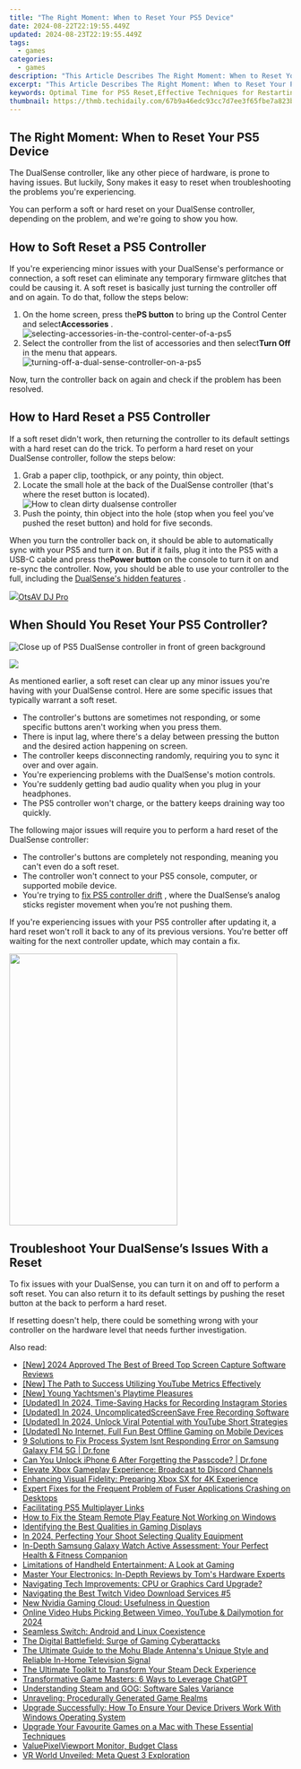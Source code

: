```yaml
---
title: "The Right Moment: When to Reset Your PS5 Device"
date: 2024-08-22T22:19:55.449Z
updated: 2024-08-23T22:19:55.449Z
tags:
  - games
categories:
  - games
description: "This Article Describes The Right Moment: When to Reset Your PS5 Device"
excerpt: "This Article Describes The Right Moment: When to Reset Your PS5 Device"
keywords: Optimal Time for PS5 Reset,Effective Techniques for Restarting PS5 Console.,Benefits of Performing a System Reset on PlayStation 5.,Scheduling the Ideal Moment to Reboot Your PS5 Device.,Signs Indicating That You Should Reset Your PS5.,Guide to Safely Restarting PS5 Without Data Loss.,Frequently Asked Questions
thumbnail: https://thmb.techidaily.com/67b9a46edc93cc7d7ee3f65fbe7a823bf8c1214de87337d167efacd25af9eafd.jpg
---
```


## The Right Moment: When to Reset Your PS5 Device

 The DualSense controller, like any other piece of hardware, is prone to having issues. But luckily, Sony makes it easy to reset when troubleshooting the problems you're experiencing.

 You can perform a soft or hard reset on your DualSense controller, depending on the problem, and we're going to show you how.

## How to Soft Reset a PS5 Controller

 If you're experiencing minor issues with your DualSense's performance or connection, a soft reset can eliminate any temporary firmware glitches that could be causing it. A soft reset is basically just turning the controller off and on again. To do that, follow the steps below:

1. On the home screen, press the**PS button** to bring up the Control Center and select**Accessories** .  
![selecting-accessories-in-the-control-center-of-a-ps5](https://static1.makeuseofimages.com/wordpress/wp-content/uploads/2023/07/selecting-accessories-in-the-control-center-of-a-ps5.jpg)
2. Select the controller from the list of accessories and then select**Turn Off** in the menu that appears.  
![turning-off-a-dual-sense-controller-on-a-ps5](https://static1.makeuseofimages.com/wordpress/wp-content/uploads/2023/07/turning-off-a-dual-sense-controller-on-a-ps5.jpg)

 Now, turn the controller back on again and check if the problem has been resolved.

## How to Hard Reset a PS5 Controller

 If a soft reset didn't work, then returning the controller to its default settings with a hard reset can do the trick. To perform a hard reset on your DualSense controller, follow the steps below:

1. Grab a paper clip, toothpick, or any pointy, thin object.
2. Locate the small hole at the back of the DualSense controller (that's where the reset button is located).  
![How to clean dirty dualsense controller](https://static1.makeuseofimages.com/wordpress/wp-content/uploads/2022/10/How-to-clean-dualsense-before.jpg)
3. Push the pointy, thin object into the hole (stop when you feel you've pushed the reset button) and hold for five seconds.

 When you turn the controller back on, it should be able to automatically sync with your PS5 and turn it on. But if it fails, plug it into the PS5 with a USB-C cable and press the**Power button** on the console to turn it on and re-sync the controller. Now, you should be able to use your controller to the full, including the [DualSense's hidden features](https://www.makeuseof.com/ps5-dualsense-controller-hidden-features/) .

<!-- affiliate ads begin -->
<a href="https://otszone.ots7.com/order/checkout.php?PRODS=4713321&QTY=1&AFFILIATE=108875&CART=1"><img src="https://green.ots7.com/screenshots/OtsAV/OtsAVDJ1.90-300x188.jpg" border="0">OtsAV DJ Pro</a>
<!-- affiliate ads end -->
## When Should You Reset Your PS5 Controller?

![Close up of PS5 DualSense controller in front of green background](https://static1.makeuseofimages.com/wordpress/wp-content/uploads/2022/09/Close-up-of-ps5-Dualsense-controller-in-front-of-green-background-1.jpg)

<!-- affiliate ads begin -->
<a href="https://secure.2checkout.com/order/checkout.php?PRODS=4728277&QTY=1&AFFILIATE=108875&CART=1"><img src="https://secure.avangate.com/images/merchant/f7f07e7dab09533bc71247a5b29a7373/products/1_iDeviceMessageBox.png" border="0"></a>
<!-- affiliate ads end -->
 As mentioned earlier, a soft reset can clear up any minor issues you're having with your DualSense control. Here are some specific issues that typically warrant a soft reset.

* The controller's buttons are sometimes not responding, or some specific buttons aren't working when you press them.
* There is input lag, where there's a delay between pressing the button and the desired action happening on screen.
* The controller keeps disconnecting randomly, requiring you to sync it over and over again.
* You're experiencing problems with the DualSense's motion controls.
* You're suddenly getting bad audio quality when you plug in your headphones.
* The PS5 controller won't charge, or the battery keeps draining way too quickly.

 The following major issues will require you to perform a hard reset of the DualSense controller:

* The controller's buttons are completely not responding, meaning you can't even do a soft reset.
* The controller won't connect to your PS5 console, computer, or supported mobile device.
* You're trying to [fix PS5 controller drift](https://www.makeuseof.com/fix-drifting-ps5-dualsense-controller/) , where the DualSense’s analog sticks register movement when you’re not pushing them.

 If you're experiencing issues with your PS5 controller after updating it, a hard reset won't roll it back to any of its previous versions. You're better off waiting for the next controller update, which may contain a fix.

<!-- affiliate ads begin -->
<a href="https://zonlipartnershipprogram.pxf.io/c/5597632/1611407/17882" target="_top" id="1611407"><img src="//a.impactradius-go.com/display-ad/17882-1611407" border="0" alt="" width="300" height="485"/></a><img height="0" width="0" src="https://imp.pxf.io/i/5597632/1611407/17882" style="position:absolute;visibility:hidden;" border="0" />
<!-- affiliate ads end -->
## Troubleshoot Your DualSense’s Issues With a Reset

 To fix issues with your DualSense, you can turn it on and off to perform a soft reset. You can also return it to its default settings by pushing the reset button at the back to perform a hard reset.

 If resetting doesn't help, there could be something wrong with your controller on the hardware level that needs further investigation.


<ins class="adsbygoogle"
     style="display:block"
     data-ad-format="autorelaxed"
     data-ad-client="ca-pub-7571918770474297"
     data-ad-slot="1223367746"></ins>



<ins class="adsbygoogle"
     style="display:block"
     data-ad-client="ca-pub-7571918770474297"
     data-ad-slot="8358498916"
     data-ad-format="auto"
     data-full-width-responsive="true"></ins>





<span class="atpl-alsoreadstyle">Also read:</span>
<div><ul>
<li><a href="https://screen-video-capture.techidaily.com/new-2024-approved-the-best-of-breed-top-screen-capture-software-reviews/"><u>[New] 2024 Approved  The Best of Breed  Top Screen Capture Software Reviews</u></a></li>
<li><a href="https://facebook-record-videos.techidaily.com/new-the-path-to-success-utilizing-youtube-metrics-effectively/"><u>[New] The Path to Success  Utilizing YouTube Metrics Effectively</u></a></li>
<li><a href="https://on-screen-recording.techidaily.com/new-young-yachtsmens-playtime-pleasures/"><u>[New] Young Yachtsmen's Playtime Pleasures</u></a></li>
<li><a href="https://instagram-video-files.techidaily.com/updated-in-2024-time-saving-hacks-for-recording-instagram-stories/"><u>[Updated] In 2024, Time-Saving Hacks for Recording Instagram Stories</u></a></li>
<li><a href="https://digital-screen-recording.techidaily.com/updated-in-2024-uncomplicatedscreensave-free-recording-software/"><u>[Updated] In 2024, UncomplicatedScreenSave  Free Recording Software</u></a></li>
<li><a href="https://youtube-tips.techidaily.com/ed-in-2024-unlock-viral-potential-with-youtube-short-strategies/"><u>[Updated] In 2024, Unlock Viral Potential with YouTube Short Strategies</u></a></li>
<li><a href="https://on-screen-recording.techidaily.com/updated-no-internet-full-fun-best-offline-gaming-on-mobile-devices/"><u>[Updated] No Internet, Full Fun  Best Offline Gaming on Mobile Devices</u></a></li>
<li><a href="https://howto.techidaily.com/9-solutions-to-fix-process-system-isnt-responding-error-on-samsung-galaxy-f14-5g-drfone-by-drfone-fix-android-problems-fix-android-problems/"><u>9 Solutions to Fix Process System Isnt Responding Error on Samsung Galaxy F14 5G | Dr.fone</u></a></li>
<li><a href="https://iphone-unlock.techidaily.com/can-you-unlock-iphone-6-after-forgetting-the-passcode-drfone-by-drfone-ios/"><u>Can You Unlock iPhone 6 After Forgetting the Passcode? | Dr.fone</u></a></li>
<li><a href="https://games-able.techidaily.com/elevate-xbox-gameplay-experience-broadcast-to-discord-channels/"><u>Elevate Xbox Gameplay Experience: Broadcast to Discord Channels</u></a></li>
<li><a href="https://games-able.techidaily.com/enhancing-visual-fidelity-preparing-xbox-sx-for-4k-experience/"><u>Enhancing Visual Fidelity: Preparing Xbox SX for 4K Experience</u></a></li>
<li><a href="https://win-able.techidaily.com/expert-fixes-for-the-frequent-problem-of-fuser-applications-crashing-on-desktops/"><u>Expert Fixes for the Frequent Problem of Fuser Applications Crashing on Desktops</u></a></li>
<li><a href="https://games-able.techidaily.com/facilitating-ps5-multiplayer-links/"><u>Facilitating PS5 Multiplayer Links</u></a></li>
<li><a href="https://games-able.techidaily.com/how-to-fix-the-steam-remote-play-feature-not-working-on-windows/"><u>How to Fix the Steam Remote Play Feature Not Working on Windows</u></a></li>
<li><a href="https://games-able.techidaily.com/identifying-the-best-qualities-in-gaming-displays/"><u>Identifying the Best Qualities in Gaming Displays</u></a></li>
<li><a href="https://youtube-blog.techidaily.com/24-perfecting-your-shoot-selecting-quality-equipment/"><u>In 2024, Perfecting Your Shoot  Selecting Quality Equipment</u></a></li>
<li><a href="https://games-able.techidaily.com/in-depth-samsung-galaxy-watch-active-assessment-your-perfect-health-and-fitness-companion/"><u>In-Depth Samsung Galaxy Watch Active Assessment: Your Perfect Health & Fitness Companion</u></a></li>
<li><a href="https://games-able.techidaily.com/limitations-of-handheld-entertainment-a-look-at-gaming/"><u>Limitations of Handheld Entertainment: A Look at Gaming</u></a></li>
<li><a href="https://hardware-tips.techidaily.com/master-your-electronics-in-depth-reviews-by-toms-hardware-experts/"><u>Master Your Electronics: In-Depth Reviews by Tom's Hardware Experts</u></a></li>
<li><a href="https://games-able.techidaily.com/navigating-tech-improvements-cpu-or-graphics-card-upgrade/"><u>Navigating Tech Improvements: CPU or Graphics Card Upgrade?</u></a></li>
<li><a href="https://games-able.techidaily.com/navigating-the-best-twitch-video-download-services-5/"><u>Navigating the Best Twitch Video Download Services #5</u></a></li>
<li><a href="https://games-able.techidaily.com/new-nvidia-gaming-cloud-usefulness-in-question/"><u>New Nvidia Gaming Cloud: Usefulness in Question</u></a></li>
<li><a href="https://facebook-video-footage.techidaily.com/online-video-hubs-picking-between-vimeo-youtube-and-dailymotion-for-2024/"><u>Online Video Hubs  Picking Between Vimeo, YouTube & Dailymotion for 2024</u></a></li>
<li><a href="https://games-able.techidaily.com/seamless-switch-android-and-linux-coexistence/"><u>Seamless Switch: Android and Linux Coexistence</u></a></li>
<li><a href="https://games-able.techidaily.com/the-digital-battlefield-surge-of-gaming-cyberattacks/"><u>The Digital Battlefield: Surge of Gaming Cyberattacks</u></a></li>
<li><a href="https://buynow-marvelous.techidaily.com/the-ultimate-guide-to-the-mohu-blade-antennas-unique-style-and-reliable-in-home-television-signal/"><u>The Ultimate Guide to the Mohu Blade Antenna's Unique Style and Reliable In-Home Television Signal</u></a></li>
<li><a href="https://games-able.techidaily.com/the-ultimate-toolkit-to-transform-your-steam-deck-experience/"><u>The Ultimate Toolkit to Transform Your Steam Deck Experience</u></a></li>
<li><a href="https://games-able.techidaily.com/transformative-game-masters-6-ways-to-leverage-chatgpt/"><u>Transformative Game Masters: 6 Ways to Leverage ChatGPT</u></a></li>
<li><a href="https://games-able.techidaily.com/understanding-steam-and-gog-software-sales-variance/"><u>Understanding Steam and GOG: Software Sales Variance</u></a></li>
<li><a href="https://games-able.techidaily.com/unraveling-procedurally-generated-game-realms/"><u>Unraveling: Procedurally Generated Game Realms</u></a></li>
<li><a href="https://win-howtos.techidaily.com/upgrade-successfully-how-to-ensure-your-device-drivers-work-with-windows-operating-system/"><u>Upgrade Successfully: How To Ensure Your Device Drivers Work With Windows Operating System</u></a></li>
<li><a href="https://games-able.techidaily.com/upgrade-your-favourite-games-on-a-mac-with-these-essential-techniques/"><u>Upgrade Your Favourite Games on a Mac with These Essential Techniques</u></a></li>
<li><a href="https://games-able.techidaily.com/valuepixelviewport-monitor-budget-class/"><u>ValuePixelViewport Monitor, Budget Class</u></a></li>
<li><a href="https://games-able.techidaily.com/vr-world-unveiled-meta-quest-3-exploration/"><u>VR World Unveiled: Meta Quest 3 Exploration</u></a></li>
</ul></div>
